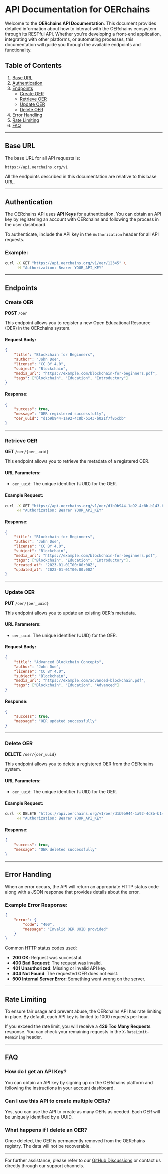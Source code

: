 # API Documentation for OERchains

Welcome to the **OERchains API Documentation**. This document provides detailed information about how to interact with the OERchains ecosystem through its RESTful API. Whether you're developing a front-end application, integrating with other platforms, or automating processes, this documentation will guide you through the available endpoints and functionality.

## Table of Contents
1. [Base URL](#base-url)
2. [Authentication](#authentication)
3. [Endpoints](#endpoints)
    - [Create OER](#create-oer)
    - [Retrieve OER](#retrieve-oer)
    - [Update OER](#update-oer)
    - [Delete OER](#delete-oer)
4. [Error Handling](#error-handling)
5. [Rate Limiting](#rate-limiting)
6. [FAQ](#faq)

---

## Base URL

The base URL for all API requests is:

```
https://api.oerchains.org/v1
```

All the endpoints described in this documentation are relative to this base URL.

---

## Authentication

The OERchains API uses **API Keys** for authentication. You can obtain an API key by registering an account with OERchains and following the process in the user dashboard.

To authenticate, include the API key in the `Authorization` header for all API requests.

### Example:

```bash
curl -X GET "https://api.oerchains.org/v1/oer/12345" \
     -H "Authorization: Bearer YOUR_API_KEY"
```

---

## Endpoints

### Create OER

**POST** `/oer`

This endpoint allows you to register a new Open Educational Resource (OER) in the OERchains system.

#### Request Body:
```json
{
    "title": "Blockchain for Beginners",
    "author": "John Doe",
    "license": "CC BY 4.0",
    "subject": "Blockchain",
    "media_url": "https://example.com/blockchain-for-beginners.pdf",
    "tags": ["Blockchain", "Education", "Introductory"]
}
```

#### Response:
```json
{
    "success": true,
    "message": "OER registered successfully",
    "oer_uuid": "d1b9b944-1a92-4c8b-b143-b021f7f85cbb"
}
```

---

### Retrieve OER

**GET** `/oer/{oer_uuid}`

This endpoint allows you to retrieve the metadata of a registered OER.

#### URL Parameters:
- `oer_uuid`: The unique identifier (UUID) for the OER.

#### Example Request:
```bash
curl -X GET "https://api.oerchains.org/v1/oer/d1b9b944-1a92-4c8b-b143-b021f7f85cbb" \
     -H "Authorization: Bearer YOUR_API_KEY"
```

#### Response:
```json
{
    "title": "Blockchain for Beginners",
    "author": "John Doe",
    "license": "CC BY 4.0",
    "subject": "Blockchain",
    "media_url": "https://example.com/blockchain-for-beginners.pdf",
    "tags": ["Blockchain", "Education", "Introductory"],
    "created_at": "2023-01-01T00:00:00Z",
    "updated_at": "2023-01-01T00:00:00Z"
}
```

---

### Update OER

**PUT** `/oer/{oer_uuid}`

This endpoint allows you to update an existing OER's metadata.

#### URL Parameters:
- `oer_uuid`: The unique identifier (UUID) for the OER.

#### Request Body:
```json
{
    "title": "Advanced Blockchain Concepts",
    "author": "John Doe",
    "license": "CC BY 4.0",
    "subject": "Blockchain",
    "media_url": "https://example.com/advanced-blockchain.pdf",
    "tags": ["Blockchain", "Education", "Advanced"]
}
```

#### Response:
```json
{
    "success": true,
    "message": "OER updated successfully"
}
```

---

### Delete OER

**DELETE** `/oer/{oer_uuid}`

This endpoint allows you to delete a registered OER from the OERchains system.

#### URL Parameters:
- `oer_uuid`: The unique identifier (UUID) for the OER.

#### Example Request:
```bash
curl -X DELETE "https://api.oerchains.org/v1/oer/d1b9b944-1a92-4c8b-b143-b021f7f85cbb" \
     -H "Authorization: Bearer YOUR_API_KEY"
```

#### Response:
```json
{
    "success": true,
    "message": "OER deleted successfully"
}
```

---

## Error Handling

When an error occurs, the API will return an appropriate HTTP status code along with a JSON response that provides details about the error.

### Example Error Response:
```json
{
    "error": {
        "code": "400",
        "message": "Invalid OER UUID provided"
    }
}
```

Common HTTP status codes used:
- **200 OK**: Request was successful.
- **400 Bad Request**: The request was invalid.
- **401 Unauthorized**: Missing or invalid API key.
- **404 Not Found**: The requested OER does not exist.
- **500 Internal Server Error**: Something went wrong on the server.

---

## Rate Limiting

To ensure fair usage and prevent abuse, the OERchains API has rate limiting in place. By default, each API key is limited to 1000 requests per hour.

If you exceed the rate limit, you will receive a **429 Too Many Requests** response. You can check your remaining requests in the `X-RateLimit-Remaining` header.

---

## FAQ

### How do I get an API Key?

You can obtain an API key by signing up on the OERchains platform and following the instructions in your account dashboard.

### Can I use this API to create multiple OERs?

Yes, you can use the API to create as many OERs as needed. Each OER will be uniquely identified by a UUID.

### What happens if I delete an OER?

Once deleted, the OER is permanently removed from the OERchains registry. The data will not be recoverable.

---

For further assistance, please refer to our [GitHub Discussions](https://github.com/ParkHealth/OERchains/discussions) or contact us directly through our support channels.

